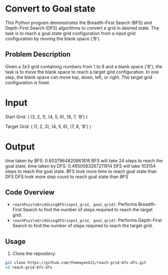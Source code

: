 # Convert to Goal state

This Python program demonstrates the Breadth-First Search (BFS) and Depth-First Search (DFS) algorithms to convert a grid in desired state. The task is to reach a goal state grid configuration from a input grid configuration by moving the blank space ('B').

## Problem Description

Given a 3x3 grid containing numbers from 1 to 8 and a blank space ('B'), the task is to move the blank space to reach a target grid configuration. In one step, the blank space can move top, down, left, or right. The target grid configuration is fixed.

# Input

Start Grid:
(
    (3, 2, 1),
    (4, 5, 6),
    (8, 7, 'B')
)

Target Grid: 
(
    (1, 2, 3),
    (4, 5, 6),
    (7, 8, 'B')
)

# Output

time taken by BFS: 0.6037964820861816
BFS will take 24 steps to reach the goal state.
time taken by DFS: 0.4650583267211914
DFS will take 103154 steps to reach the goal state.
BFS took more time to reach goal state than DFS
DFS took more step count to reach goal state than BFS

## Code Overview

- `reachPuzzleGridUsingBFS(input_grid, goal_grid)`: Performs Breadth-First Search to find the number of steps required to reach the target grid.
- `reachPuzzleGridUsingDFS(input_grid, goal_grid)`: Performs Depth-First Search to find the number of steps required to reach the target grid.

## Usage

1. Clone the repository:

```bash
git clone https://github.com/themayank21/reach-grid-bfs-dfs.git
cd reach-grid-bfs-dfs